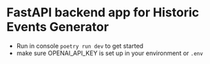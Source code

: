 # FastAPI backend app for Historic Events Generator
- Run in console `poetry run dev` to get started
- make sure OPENAI_API_KEY is set up in your environment or `.env`
